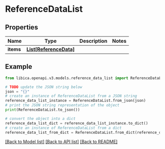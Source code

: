 # ReferenceDataList


## Properties

Name | Type | Description | Notes
------------ | ------------- | ------------- | -------------
**items** | [**List[ReferenceData]**](ReferenceData.md) |  | 

## Example

```python
from libica.openapi.v3.models.reference_data_list import ReferenceDataList

# TODO update the JSON string below
json = "{}"
# create an instance of ReferenceDataList from a JSON string
reference_data_list_instance = ReferenceDataList.from_json(json)
# print the JSON string representation of the object
print(ReferenceDataList.to_json())

# convert the object into a dict
reference_data_list_dict = reference_data_list_instance.to_dict()
# create an instance of ReferenceDataList from a dict
reference_data_list_from_dict = ReferenceDataList.from_dict(reference_data_list_dict)
```
[[Back to Model list]](../README.md#documentation-for-models) [[Back to API list]](../README.md#documentation-for-api-endpoints) [[Back to README]](../README.md)


